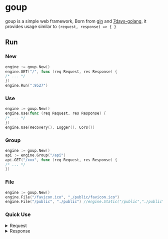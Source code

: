 # goup

goup is a simple web framework, Born from [gin](https://github.com/gin-gonic/gin/)
and [7days-golang](https://github.com/geektutu/7days-golang/), it provides usage similar to `(request, response) => { }`

## Run

### New

```go
engine := goup.New()
engine.GET("/", func (req Request, res Response) {
/* ... */
})
engine.Run(":9527")
```

### Use

```go
engine := goup.New()
engine.Use(func (req Request, res Response) {
/* ... */
})
engine.Use(Recovery(), Logger(), Cors())
```

### Group

```go
engine := goup.New()
api := engine.Group("/api")
api.GET("/xxx", func (req Request, res Response) {
/* ... */
})

```

### File

```go
engine := goup.New()
engine.File("/favicon.ico", "./public/favicon.ico")
engine.File("/public", "./public") //engine.Static("/public","./public")
```

### Quick Use

<details>
<summary>Request 
</summary>
get url

```go
req.URL()
```

get host

```go
req.Host()
```

get remote address

```go
req.Addr()
```

get path, params

```go
req.UseRouter()
```

get the key from params

```go
req.Param(key)
```

get URLSearchParams

```go
req.Query()
```

get key from URLSearchParams

```go
req.GetQuery()
```

get the key from form

```go
req.GetFormValue()
```

get the key file from form

```go
req.GetFormFile()
```

get all headers

```go
req.Header()
```

get the key from headers

```go
req.GetHeader(key)
```

get all cookies

```go
req.Cookies()
```

get the key from cookies

```go
req.GetCookie(key)
```

get body as string

```go
req.StringBody()
```

get body as bytes

```go
req.BytesBody()
```

#### context

set value

```go
req.Set(key, value)
req.SetValue(key, value)

```

get value

```go
req.Get(key)
req.GetValue(key)
```

</details>
<details>
<summary>Response
</summary>
writeheader(status)

```go
res.Status(200)
res.WriteHeader(200)
```

write

```go
res.Write([]byte("hello"))
res.Bytes([]byte("hello"))
res.String("hello")
```

header

```go
res.SetHeader("Content-Type", "text/html")
```

content type

```go
res.ContentType("text/html")
```

set cookie

```go
res.SetCookie(&cookie{})
```

html

```go
res.HTML("index.html", map[string]any{
"title": "goup",
})
```

json

```go
res.JSON(map[string]any{
"title": "goup",
})
```

status and error html page

```go
res.Error(404, "Not Found.")
```

</details>
